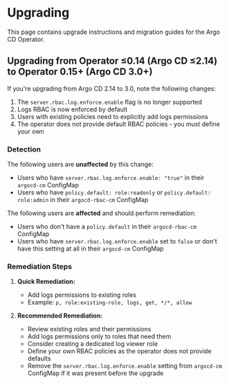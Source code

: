 # Upgrading

This page contains upgrade instructions and migration guides for the Argo CD Operator.

## Upgrading from Operator ≤0.14 (Argo CD ≤2.14) to Operator 0.15+ (Argo CD 3.0+)

If you're upgrading from Argo CD 2.14 to 3.0, note the following changes:

1. The `server.rbac.log.enforce.enable` flag is no longer supported
2. Logs RBAC is now enforced by default
3. Users with existing policies need to explicitly add logs permissions
4. The operator does not provide default RBAC policies - you must define your own

### Detection

The following users are **unaffected** by this change:
- Users who have `server.rbac.log.enforce.enable: "true"` in their `argocd-cm` ConfigMap
- Users who have `policy.default: role:readonly` or `policy.default: role:admin` in their `argocd-rbac-cm` ConfigMap

The following users are **affected** and should perform remediation:
- Users who don't have a `policy.default` in their `argocd-rbac-cm` ConfigMap
- Users who have `server.rbac.log.enforce.enable` set to `false` or don't have this setting at all in their `argocd-cm` ConfigMap

### Remediation Steps

1. **Quick Remediation:**
   - Add logs permissions to existing roles
   - Example: `p, role:existing-role, logs, get, */*, allow`

2. **Recommended Remediation:**
   - Review existing roles and their permissions
   - Add logs permissions only to roles that need them
   - Consider creating a dedicated log viewer role
   - Define your own RBAC policies as the operator does not provide defaults
   - Remove the `server.rbac.log.enforce.enable` setting from `argocd-cm` ConfigMap if it was present before the upgrade

